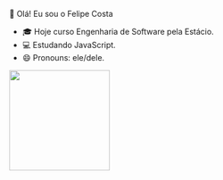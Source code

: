 🤲 Olá! Eu sou o Felipe Costa

- 🎓  Hoje curso Engenharia de Software pela Estácio.
- 💻  Estudando JavaScript.
- 😄  Pronouns: ele/dele.

<div>
  <a href="https://github.com/xfelipecosta">
  <img height="180em" src="https://github-readme-stats.vercel.app/api?username=xfelipecosta&theme=dark&show_icons=true"/>
</div>
